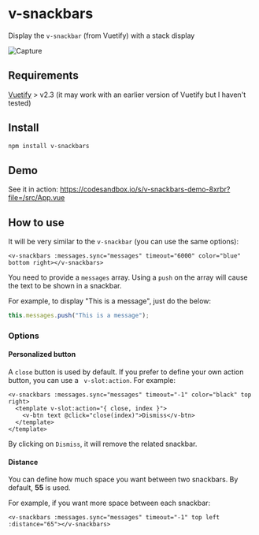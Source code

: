 # v-snackbars
Display the `v-snackbar` (from Vuetify) with a stack display

![Capture](https://user-images.githubusercontent.com/946315/86259071-d8468480-bbbb-11ea-9eca-3aac7d9be455.PNG)

## Requirements

[Vuetify](https://www.npmjs.com/package/vuetify) > v2.3 (it may work with an earlier version of Vuetify but I haven't tested)

## Install

```bash
npm install v-snackbars
```

## Demo

See it in action: https://codesandbox.io/s/v-snackbars-demo-8xrbr?file=/src/App.vue

## How to use

It will be very similar to the `v-snackbar` (you can use the same options):
```vue
<v-snackbars :messages.sync="messages" timeout="6000" color="blue" bottom right></v-snackbars>
```

You need to provide a `messages` array. Using a `push` on the array will cause the text to be shown in a snackbar.

For example, to display "This is a message", just do the below:
```javascript
this.messages.push("This is a message");
```

### Options

#### Personalized button

A `close` button is used by default. If you prefer to define your own action button, you can use a ` v-slot:action`.
For example:
```vue
<v-snackbars :messages.sync="messages" timeout="-1" color="black" top right>
  <template v-slot:action="{ close, index }">
    <v-btn text @click="close(index)">Dismiss</v-btn>
  </template>
</template>
```

By clicking on `Dismiss`, it will remove the related snackbar.

#### Distance

You can define how much space you want between two snackbars. By default, **55** is used.

For example, if you want more space between each snackbar:
```vue
<v-snackbars :messages.sync="messages" timeout="-1" top left :distance="65"></v-snackbars>
```
